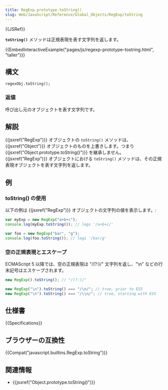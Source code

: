 ```yaml
---
title: RegExp.prototype.toString()
slug: Web/JavaScript/Reference/Global_Objects/RegExp/toString
---
```


{{JSRef}}

**`toString()`** メソッドは正規表現を表す文字列を返します。

{{EmbedInteractiveExample("pages/js/regexp-prototype-tostring.html", "taller")}}

## 構文

```
regexObj.toString();
```

### 返値

呼び出し元のオブジェクトを表す文字列です。

## 解説

{{jsxref("RegExp")}} オブジェクトの `toString()` メソッドは、 {{jsxref("Object")}} オブジェクトのものを上書きします。つまり {{jsxref("Object.prototype.toString()")}} を継承しません。 {{jsxref("RegExp")}} オブジェクトにおける `toString()` メソッドは、その正規表現オブジェクトを表す文字列を返します。

## 例

### toString() の使用

以下の例は {{jsxref("RegExp")}} オブジェクトの文字列の値を表示します。:

```js
var myExp = new RegExp("a+b+c");
console.log(myExp.toString()); // logs '/a+b+c/'

var foo = new RegExp("bar", "g");
console.log(foo.toString()); // logs '/bar/g'
```

### 空の正規表現とエスケープ

ECMAScript 5 以降では、空の正規表現は "/(?:)/" 文字列を返し、"\n" などの行末記号はエスケープされます。

```js
new RegExp().toString(); // "/(?:)/"

new RegExp("\n").toString() === "/\n/"; // true, prior to ES5
new RegExp("\n").toString() === "/\\n/"; // true, starting with ES5
```

## 仕様書

{{Specifications}}

## ブラウザーの互換性

{{Compat("javascript.builtins.RegExp.toString")}}

## 関連情報

- {{jsxref("Object.prototype.toString()")}}
